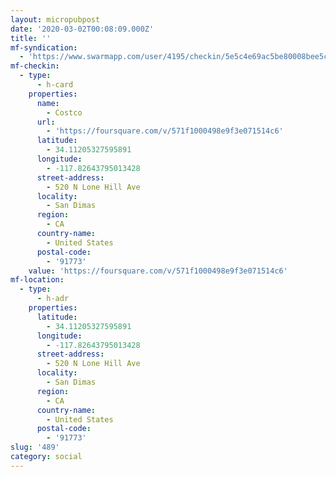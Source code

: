 ```yaml
---
layout: micropubpost
date: '2020-03-02T00:08:09.000Z'
title: ''
mf-syndication:
  - 'https://www.swarmapp.com/user/4195/checkin/5e5c4e69ac5be80008bee5c2'
mf-checkin:
  - type:
      - h-card
    properties:
      name:
        - Costco
      url:
        - 'https://foursquare.com/v/571f1000498e9f3e071514c6'
      latitude:
        - 34.11205327595891
      longitude:
        - -117.82643795013428
      street-address:
        - 520 N Lone Hill Ave
      locality:
        - San Dimas
      region:
        - CA
      country-name:
        - United States
      postal-code:
        - '91773'
    value: 'https://foursquare.com/v/571f1000498e9f3e071514c6'
mf-location:
  - type:
      - h-adr
    properties:
      latitude:
        - 34.11205327595891
      longitude:
        - -117.82643795013428
      street-address:
        - 520 N Lone Hill Ave
      locality:
        - San Dimas
      region:
        - CA
      country-name:
        - United States
      postal-code:
        - '91773'
slug: '489'
category: social
---
```

